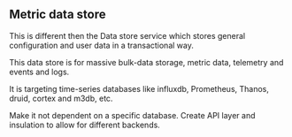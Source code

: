 ## Metric data store

This is different then the Data store service which stores general configuration and user data in a transactional way.

This data store is for massive bulk-data storage, metric data, telemetry and events and logs.

It is targeting time-series databases like influxdb, Prometheus, Thanos, druid, cortex and m3db, etc.

Make it not dependent on a specific database. Create API layer and insulation to allow for different backends.


